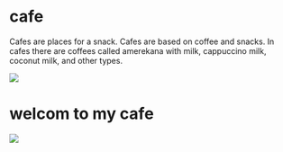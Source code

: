 <html>
    <h1>
    cafe
    </h1>
    <p> Cafes are places for a snack. Cafes are based on coffee and snacks. In cafes there are coffees called amerekana with milk, cappuccino milk, coconut milk, and other types.
</p>
<img src="https://cafefcdn.com/thumb_w/650/2020/6/14/hinh-anh-ly-cafe-buoi-sang-dep-hinhminhhoa-1592099048025598964586-crop-1592099057052994975563.jpg"/>
<h1> welcom to my cafe </h1>
<img src="https://media-cdn.tripadvisor.com/media/photo-s/1a/9f/b1/d5/dining-hall-and-the-sharing.jpg"/>
</html>
